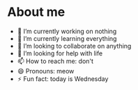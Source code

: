 # About me

- 🔭 I’m currently working on nothing
- 🌱 I’m currently learning everything
- 👯 I’m looking to collaborate on anything
- 🤔 I’m looking for help with life
- 📫 How to reach me: don't
- 😄 Pronouns: meow
- ⚡ Fun fact: today is Wednesday

